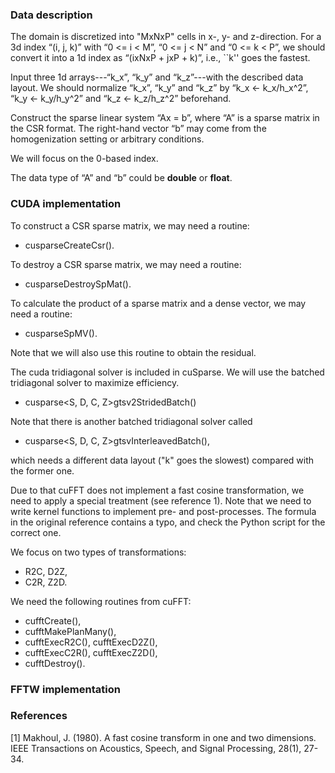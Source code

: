 ### Data description
The domain is discretized into "MxNxP" cells in x-, y- and z-direction.
For a 3d index “(i, j, k)” with “0 <= i < M”, “0 <= j < N” and “0 <= k < P”,
we should convert it into a 1d index as “(ixNxP + jxP + k)”, i.e.,
``k'' goes the fastest.

Input three 1d arrays---“k_x”, “k_y” and “k_z”---with the described data layout.
We should normalize “k_x”, “k_y” and “k_z” by “k_x <- k_x/h_x^2”, “k_y <- k_y/h_y^2” 
and “k_z <- k_z/h_z^2” beforehand.

Construct the sparse linear system “Ax = b”, where “A” is a sparse matrix in the CSR format.
The right-hand vector “b” may come from the homogenization setting or arbitrary conditions.

We will focus on the 0-based index.

The data type of “A” and “b” could be **double** or **float**.


### CUDA implementation
To construct a CSR sparse matrix, we may need a routine:
- cusparseCreateCsr().

To destroy a CSR sparse matrix, we may need a routine:
- cusparseDestroySpMat().

To calculate the product of a sparse matrix and a dense vector, we may need a routine:
- cusparseSpMV().

Note that we will also use this routine to obtain the residual.

The cuda tridiagonal solver is included in cuSparse.
We will use the batched tridiagonal solver to maximize efficiency.
- cusparse<S, D, C, Z>gtsv2StridedBatch()

Note that there is another batched tridiagonal solver called
- cusparse<S, D, C, Z>gtsvInterleavedBatch(),

which needs a different data layout ("k" goes the slowest) compared with the former one.

Due to that cuFFT does not implement a fast cosine transformation,
we need to apply a special treatment (see reference 1).
Note that we need to write kernel functions to implement pre- and post-processes. 
The formula in the original reference contains a typo, 
and check the Python script for the correct one.

We focus on two types of transformations:
- R2C, D2Z,
- C2R, Z2D.

We need the following routines from cuFFT:
- cufftCreate(),
- cufftMakePlanMany(),
- cufftExecR2C(), cufftExecD2Z(),
- cufftExecC2R(), cufftExecZ2D(),
- cufftDestroy().




### FFTW implementation

### References
[1] Makhoul, J. (1980). A fast cosine transform in one and two dimensions. 
IEEE Transactions on Acoustics, Speech, and Signal Processing, 28(1), 27-34.